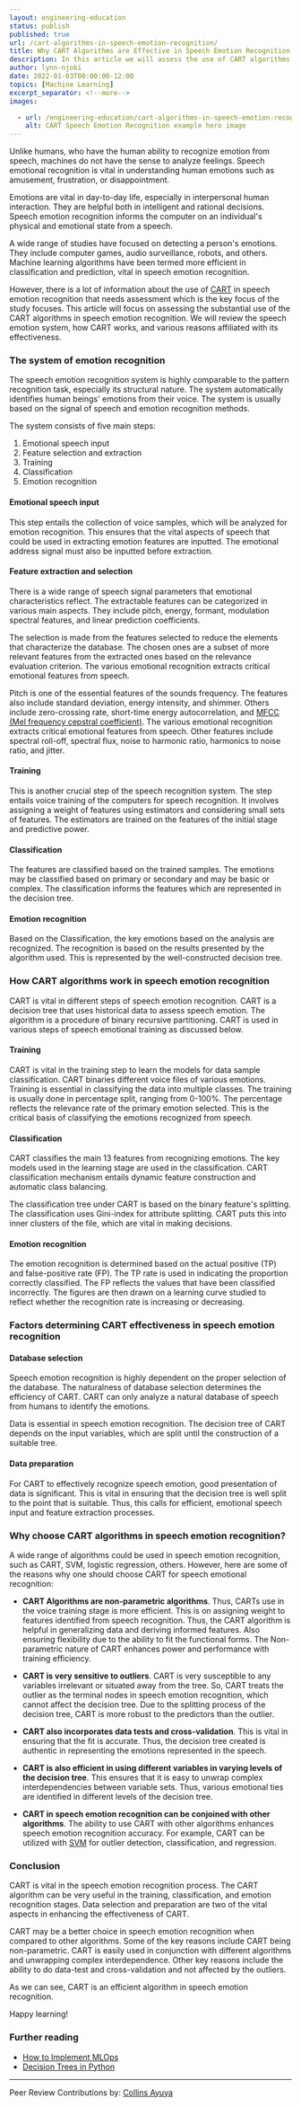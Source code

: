 ```yaml
---
layout: engineering-education
status: publish
published: true
url: /cart-algorithms-in-speech-emotion-recognition/
title: Why CART Algorithms are Effective in Speech Emotion Recognition
description: In this article we will assess the use of CART algorithms in speech emotion recognition.
author: lynn-njoki
date: 2022-01-03T00:00:00-12:00
topics: [Machine Learning]
excerpt_separator: <!--more-->
images:

  - url: /engineering-education/cart-algorithms-in-speech-emotion-recognition/hero.jpg
    alt: CART Speech Emotion Recognition example hero image 
---
```

Unlike humans, who have the human ability to recognize emotion from speech, machines do not have the sense to analyze feelings. Speech emotional recognition is vital in understanding human emotions such as amusement, frustration, or disappointment.
<!--more-->
Emotions are vital in day-to-day life, especially in interpersonal human interaction. They are helpful both in intelligent and rational decisions. Speech emotion recognition informs the computer on an individual's physical and emotional state from a speech.

A wide range of studies have focused on detecting a person's emotions. They include computer games, audio surveillance, robots, and others. Machine learning algorithms have been termed more efficient in classification and prediction, vital in speech emotion recognition. 

However, there is a lot of information about the use of [CART](/engineering-education/decision-tree-in-python/) in speech emotion recognition that needs assessment which is the key focus of the study focuses. This article will focus on assessing the substantial use of the CART algorithms in speech emotion recognition. We will review the speech emotion system, how CART works, and various reasons affiliated with its effectiveness.

### The system of emotion recognition
The speech emotion recognition system is highly comparable to the pattern recognition task, especially its structural nature. The system automatically identifies human beings' emotions from their voice. The system is usually based on the signal of speech and emotion recognition methods. 

The system consists of five main steps:
1. Emotional speech input
2. Feature selection and extraction
3. Training
4. Classification
5. Emotion recognition

#### Emotional speech input
This step entails the collection of voice samples, which will be analyzed for emotion recognition. This ensures that the vital aspects of speech that could be used in extracting emotion features are inputted. The emotional address signal must also be inputted before extraction.

#### Feature extraction and selection
There is a wide range of speech signal parameters that emotional characteristics reflect. The extractable features can be categorized in various main aspects. They include pitch, energy, formant, modulation spectral features, and linear prediction coefficients. 

The selection is made from the features selected to reduce the elements that characterize the database. The chosen ones are a subset of more relevant features from the extracted ones based on the relevance evaluation criterion. The various emotional recognition extracts critical emotional features from speech. 

Pitch is one of the essential features of the sounds frequency. The features also include standard deviation, energy intensity, and shimmer. Others include zero-crossing rate, short-time energy autocorrelation, and [MFCC (Mel frequency cepstral coefficient)](/https://musicinformationretrieval.com/mfcc.html/). The various emotional recognition extracts critical emotional features from speech. Other features include spectral roll-off, spectral flux, noise to harmonic ratio, harmonics to noise ratio, and jitter.

#### Training
This is another crucial step of the speech recognition system. The step entails voice training of the computers for speech recognition. It involves assigning a weight of features using estimators and considering small sets of features. The estimators are trained on the features of the initial stage and predictive power.

#### Classification
The features are classified based on the trained samples. The emotions may be classified based on primary or secondary and may be basic or complex. The classification informs the features which are represented in the decision tree.

#### Emotion recognition
Based on the Classification, the key emotions based on the analysis are recognized. The recognition is based on the results presented by the algorithm used. This is represented by the well-constructed decision tree.

### How CART algorithms work in speech emotion recognition
CART is vital in different steps of speech emotion recognition. CART is a decision tree that uses historical data to assess speech emotion. The algorithm is a procedure of binary recursive partitioning. CART is used in various steps of speech emotional training as discussed below.

#### Training
CART is vital in the training step to learn the models for data sample classification. CART binaries different voice files of various emotions. Training is essential in classifying the data into multiple classes. The training is usually done in percentage split, ranging from 0-100%. The percentage reflects the relevance rate of the primary emotion selected. This is the critical basis of classifying the emotions recognized from speech.

#### Classification
CART classifies the main 13 features from recognizing emotions. The key models used in the learning stage are used in the classification. CART classification mechanism entails dynamic feature construction and automatic class balancing. 

The classification tree under CART is based on the binary feature's splitting. The classification uses Gini-index for attribute splitting. CART puts this into inner clusters of the file, which are vital in making decisions.

#### Emotion recognition
The emotion recognition is determined based on the actual positive (TP) and false-positive rate (FP). The TP rate is used in indicating the proportion correctly classified. The FP reflects the values that have been classified incorrectly. The figures are then drawn on a learning curve studied to reflect whether the recognition rate is increasing or decreasing.

### Factors determining CART effectiveness in speech emotion recognition
#### Database selection
Speech emotion recognition is highly dependent on the proper selection of the database. The naturalness of database selection determines the efficiency of CART. CART can only analyze a natural database of speech from humans to identify the emotions. 

Data is essential in speech emotion recognition. The decision tree of CART depends on the input variables, which are split until the construction of a suitable tree.

#### Data preparation
For CART to effectively recognize speech emotion, good presentation of data is significant. This is vital in ensuring that the decision tree is well split to the point that is suitable. Thus, this calls for efficient, emotional speech input and feature extraction processes.

### Why choose CART algorithms in speech emotion recognition?
A wide range of algorithms could be used in speech emotion recognition, such as CART, SVM, logistic regression, others. However, here are some of the reasons why one should choose CART for speech emotional recognition:

- **CART Algorithms are non-parametric algorithms**. Thus, CARTs use in the voice training stage is more efficient. This is on assigning weight to features identified from speech recognition. Thus, the CART algorithm is helpful in generalizing data and deriving informed features. Also ensuring flexibility due to the ability to fit the functional forms. The Non-parametric nature of CART enhances power and performance with training efficiency.

- **CART is very sensitive to outliers**. CART is very susceptible to any variables irrelevant or situated away from the tree. So, CART treats the outlier as the terminal nodes in speech emotion recognition, which cannot affect the decision tree. Due to the splitting process of the decision tree, CART is more robust to the predictors than the outlier.

- **CART also incorporates data tests and cross-validation**. This is vital in ensuring that the fit is accurate. Thus, the decision tree created is authentic in representing the emotions represented in the speech.

- **CART is also efficient in using different variables in varying levels of the decision tree**. This ensures that it is easy to unwrap complex interdependencies between variable sets. Thus, various emotional ties are identified in different levels of the decision tree.

- **CART in speech emotion recognition can be conjoined with other algorithms**. The ability to use CART with other algorithms enhances speech emotion recognition accuracy. For example, CART can be utilized with [SVM](/engineering-education/supervised-learning-algorithms/) for outlier detection, classification, and regression.

### Conclusion
CART is vital in the speech emotion recognition process. The CART algorithm can be very useful in the training, classification, and emotion recognition stages. Data selection and preparation are two of the vital aspects in enhancing the effectiveness of CART. 

CART may be a better choice in speech emotion recognition when compared to other algorithms. Some of the key reasons include CART being non-parametric. CART is easily used in conjunction with different algorithms and unwrapping complex interdependence. Other key reasons include the ability to do data-test and cross-validation and not affected by the outliers.

As we can see, CART is an efficient algorithm in speech emotion recognition.

Happy learning!

### Further reading
- [How to Implement MLOps](/engineering-education/how-to-implement-mlops/)
- [Decision Trees in Python](/engineering-education/decision-tree-in-python/)

---
Peer Review Contributions by: [Collins Ayuya](https://www.section.io/engineering-education/authors/collins-ayuya/)
